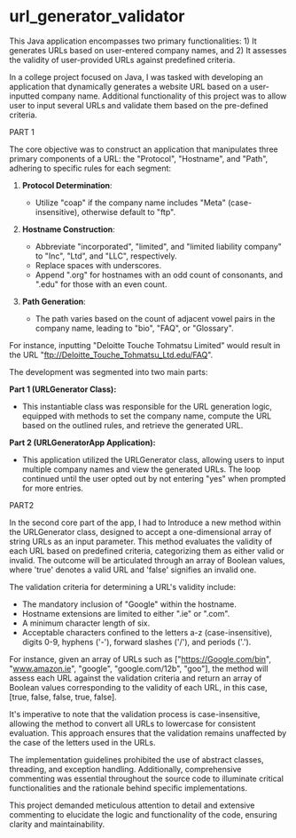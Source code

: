# url_generator_validator
This Java application encompasses two primary functionalities: 1) It generates URLs based on user-entered company names, and 2) It assesses the validity of user-provided URLs against predefined criteria.


In a college project focused on Java, I was tasked with developing an application that dynamically generates a website URL based on a user-inputted company name. Additional functionality of this project was to allow user to input several URLs and validate them based on the pre-defined criteria.

PART 1

The core objective was to construct an application that manipulates three primary components of a URL: the "Protocol", "Hostname", and "Path", adhering to specific rules for each segment:

1. **Protocol Determination**:
   - Utilize "coap" if the company name includes "Meta" (case-insensitive), otherwise default to "ftp".

2. **Hostname Construction**:
   - Abbreviate "incorporated", "limited", and "limited liability company" to "Inc", "Ltd", and "LLC", respectively.
   - Replace spaces with underscores.
   - Append ".org" for hostnames with an odd count of consonants, and ".edu" for those with an even count.

3. **Path Generation**:
   - The path varies based on the count of adjacent vowel pairs in the company name, leading to "bio", "FAQ", or "Glossary".

For instance, inputting "Deloitte Touche Tohmatsu Limited" would result in the URL "ftp://Deloitte_Touche_Tohmatsu_Ltd.edu/FAQ".

The development was segmented into two main parts:

**Part 1 (URLGenerator Class):**
- This instantiable class was responsible for the URL generation logic, equipped with methods to set the company name, compute the URL based on the outlined rules, and retrieve the generated URL.

**Part 2 (URLGeneratorApp Application):**
- This application utilized the URLGenerator class, allowing users to input multiple company names and view the generated URLs. The loop continued until the user opted out by not entering "yes" when prompted for more entries.

PART2

In the second core part of the app, I had to Introduce a new method within the URLGenerator class, designed to accept a one-dimensional array of string URLs as an input parameter. This method evaluates the validity of each URL based on predefined criteria, categorizing them as either valid or invalid. The outcome will be articulated through an array of Boolean values, where 'true' denotes a valid URL and 'false' signifies an invalid one.

The validation criteria for determining a URL's validity include:
- The mandatory inclusion of "Google" within the hostname.
- Hostname extensions are limited to either ".ie" or ".com".
- A minimum character length of six.
- Acceptable characters confined to the letters a-z (case-insensitive), digits 0-9, hyphens ('-'), forward slashes ('/'), and periods ('.').

For instance, given an array of URLs such as ["https://Google.com/bin", "www.amazon.ie", "google", "google.com/12b", "goo"], the method will assess each URL against the validation criteria and return an array of Boolean values corresponding to the validity of each URL, in this case, [true, false, false, true, false].

It's imperative to note that the validation process is case-insensitive, allowing the method to convert all URLs to lowercase for consistent evaluation. This approach ensures that the validation remains unaffected by the case of the letters used in the URLs.

The implementation guidelines prohibited the use of abstract classes, threading, and exception handling. Additionally, comprehensive commenting was essential throughout the source code to illuminate critical functionalities and the rationale behind specific implementations.

This project demanded meticulous attention to detail and extensive commenting to elucidate the logic and functionality of the code, ensuring clarity and maintainability.

